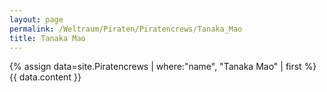 ```yaml
---
layout: page
permalink: /Weltraum/Piraten/Piratencrews/Tanaka_Mao
title: Tanaka Mao
---
```




{% assign data=site.Piratencrews | where:"name", "Tanaka Mao" | first %}
{{ data.content }}

